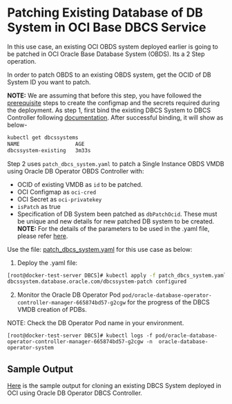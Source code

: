 # Patching Existing Database of DB System in OCI Base DBCS Service

In this use case, an existing OCI OBDS system deployed earlier is going to be patched in OCI Oracle Base Database System (OBDS). Its a 2 Step operation.

In order to patch OBDS to an existing OBDS system, get the OCID of DB System ID  you want to patch.

**NOTE:** We are assuming that before this step, you have followed the [prerequisite](./../README.md#prerequisites-to-deploy-a-dbcs-system-using-oracle-db-operator-dbcs-controller) steps to create the configmap and the secrets required during the deployment.
As step 1, first bind the existing DBCS System to DBCS Controller following [documentation](./../provisioning/bind_to_existing_dbcs_system.md). After successful binding, it will show as below-
```bash
kubectl get dbcssystems
NAME                  AGE
dbcssystem-existing   3m33s
```

Step 2 uses `patch_dbcs_system.yaml` to patch a Single Instance OBDS VMDB using Oracle DB Operator OBDS Controller with:

- OCID of existing VMDB as `id` to be patched.
- OCI Configmap as `oci-cred`  
- OCI Secret as `oci-privatekey`
- `isPatch` as true
- Specification of DB System been patched as `dbPatchOcid`. These must be unique and new details for new patched DB system to be created.
**NOTE:** For the details of the parameters to be used in the .yaml file, please refer [here](./dbcs_controller_parameters.md).

Use the file: [patch_dbcs_system.yaml](./patch_dbcs_system.yaml) for this use case as below:

1. Deploy the .yaml file:  
```sh
[root@docker-test-server DBCS]# kubectl apply -f patch_dbcs_system.yaml
dbcssystem.database.oracle.com/dbcssystem-patch configured
```

2. Monitor the Oracle DB Operator Pod `pod/oracle-database-operator-controller-manager-665874bd57-g2cgw` for the progress of the DBCS VMDB creation of PDBs. 

NOTE: Check the DB Operator Pod name in your environment.

```
[root@docker-test-server DBCS]# kubectl logs -f pod/oracle-database-operator-controller-manager-665874bd57-g2cgw -n  oracle-database-operator-system
```

## Sample Output

[Here](./patch_dbcs_system_sample_output.log) is the sample output for cloning an existing DBCS System deployed in OCI using Oracle DB Operator DBCS Controller.
